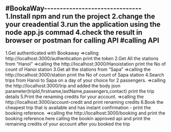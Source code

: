 #BookaWay-------------------------------
1.Install npm and run the project 
2.change the your creadential
3.run the application using the node app.js commad
4.check the result in browser or postman for calling API
#calling API
-----------------------------------------
1.Get authenticated with Bookaway
=>calling http://localhost:3000/authentication print the token
2.Get All the stations from “Hanoi”
=>calling the http://localhost:3000/Hanoistation print the No of count of Hanoi station
3.Get all the stations from “Sapa”
=>calling the http://localhost:3000/station print the No of count of Sapa station
4.Search trips from Hanoi to Sapa on a day of your choice for 2 passengers.
=>calling the  http://localhost:3000/trip and added the body json parameter(tripId,firstname,lastName,passengers,contact) print the trip details
5.Print the renaming credits for your account.
=>calling the http://localhost:3000/account-credit and print  renaming credits
6.Book the cheapest trip that is available and has instant confirmation - print the booking reference.
=>calling the http://localhost:3000/booking and print the booking reference.here calling the bookin approved api and print the remaining credits of your account after you booked the trip

